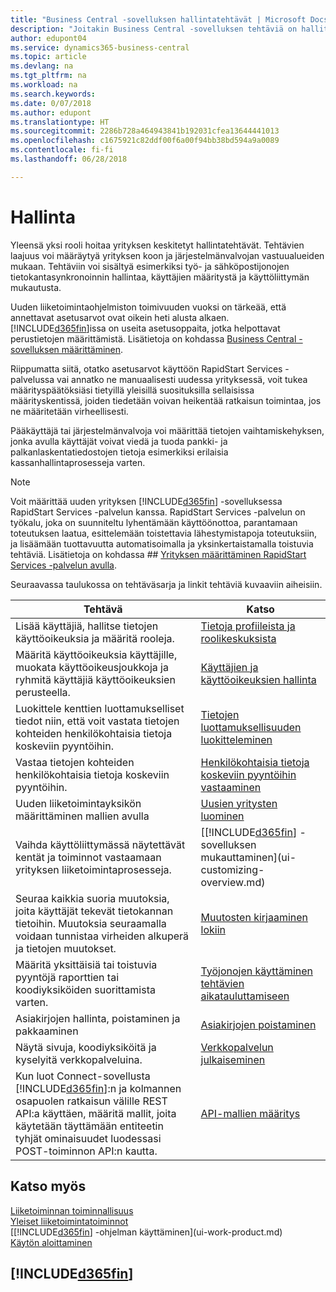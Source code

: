 ```yaml
---
title: "Business Central -sovelluksen hallintatehtävät | Microsoft Docs"
description: "Joitakin Business Central -sovelluksen tehtäviä on hallittava ja määritettävä keskitetysti. Katso lisätietoja näistä tehtävistä ja niiden määrittämisestä."
author: edupont04
ms.service: dynamics365-business-central
ms.topic: article
ms.devlang: na
ms.tgt_pltfrm: na
ms.workload: na
ms.search.keywords: 
ms.date: 0/07/2018
ms.author: edupont
ms.translationtype: HT
ms.sourcegitcommit: 2286b728a464943841b192031cfea13644441013
ms.openlocfilehash: c1675921c82ddf00f6a00f94bb38bd594a9a0089
ms.contentlocale: fi-fi
ms.lasthandoff: 06/28/2018

---
```

# <a name="administration"></a>Hallinta
Yleensä yksi rooli hoitaa yrityksen keskitetyt hallintatehtävät. Tehtävien laajuus voi määräytyä yrityksen koon ja järjestelmänvalvojan vastuualueiden mukaan. Tehtäviin voi sisältyä esimerkiksi työ- ja sähköpostijonojen tietokantasynkronoinnin hallintaa, käyttäjien määritystä ja käyttöliittymän mukautusta.  

Uuden liiketoimintaohjelmiston toimivuuden vuoksi on tärkeää, että annettavat asetusarvot ovat oikein heti alusta alkaen. [!INCLUDE[d365fin](includes/d365fin_md.md)]issa on useita asetusoppaita, jotka helpottavat perustietojen määrittämistä. Lisätietoja on kohdassa [Business Central -sovelluksen määrittäminen](setup.md).

Riippumatta siitä, otatko asetusarvot käyttöön RapidStart Services -palvelussa vai annatko ne manuaalisesti uudessa yrityksessä, voit tukea määrityspäätöksiäsi tietyillä yleisillä suosituksilla sellaisissa määrityskentissä, joiden tiedetään voivan heikentää ratkaisun toimintaa, jos ne määritetään virheellisesti.  

Pääkäyttäjä tai järjestelmänvalvoja voi määrittää tietojen vaihtamiskehyksen, jonka avulla käyttäjät voivat viedä ja tuoda pankki- ja palkanlaskentatiedostojen tietoja esimerkiksi erilaisia kassanhallintaprosesseja varten.

> [!NOTE]
> Voit määrittää uuden yrityksen [!INCLUDE[d365fin](includes/d365fin_md.md)] -sovelluksessa RapidStart Services -palvelun kanssa. RapidStart Services -palvelun on työkalu, joka on suunniteltu lyhentämään käyttöönottoa, parantamaan toteutuksen laatua, esittelemään toistettavia lähestymistapoja toteutuksiin, ja lisäämään tuottavuutta automatisoimalla ja yksinkertaistamalla toistuvia tehtäviä. Lisätietoja on kohdassa ## [Yrityksen määrittäminen RapidStart Services -palvelun avulla](admin-set-up-a-company-with-rapidstart.md).

Seuraavassa taulukossa on tehtäväsarja ja linkit tehtäviä kuvaaviin aiheisiin.   

|**Tehtävä**|**Katso**|  
|------------|-------------|  
|Lisää käyttäjiä, hallitse tietojen käyttöoikeuksia ja määritä rooleja.|[Tietoja profiileista ja roolikeskuksista](admin-users-profiles-roles.md)|  
|Määritä käyttöoikeuksia käyttäjille, muokata käyttöoikeusjoukkoja ja ryhmitä käyttäjiä käyttöoikeuksien perusteella.|[Käyttäjien ja käyttöoikeuksien hallinta](ui-how-users-permissions.md)|
|Luokittele kenttien luottamukselliset tiedot niin, että voit vastata tietojen kohteiden henkilökohtaisia tietoja koskeviin pyyntöihin.|[Tietojen luottamuksellisuuden luokitteleminen](admin-classifying-data-sensitivity.md)|
|Vastaa tietojen kohteiden henkilökohtaisia tietoja koskeviin pyyntöihin.|[Henkilökohtaisia tietoja koskeviin pyyntöihin vastaaminen](admin-responding-to-requests-about-personal-data.md)|
|Uuden liiketoimintayksikön määrittäminen mallien avulla|[Uusien yritysten luominen](about-new-company.md)|
|Vaihda käyttöliittymässä näytettävät kentät ja toiminnot vastaamaan yrityksen liiketoimintaprosesseja. |[[!INCLUDE[d365fin](includes/d365fin_md.md)] -sovelluksen mukauttaminen](ui-customizing-overview.md) |
|Seuraa kaikkia suoria muutoksia, joita käyttäjät tekevät tietokannan tietoihin. Muutoksia seuraamalla voidaan tunnistaa virheiden alkuperä ja tietojen muutokset.|[Muutosten kirjaaminen lokiin](across-log-changes.md)|  
|Määritä yksittäisiä tai toistuvia pyyntöjä raporttien tai koodiyksiköiden suorittamista varten.|[Työjonojen käyttäminen tehtävien aikatauluttamiseen](admin-job-queues-schedule-tasks.md)|  
|Asiakirjojen hallinta, poistaminen ja pakkaaminen|[Asiakirjojen poistaminen](admin-manage-documents.md)|  
|Näytä sivuja, koodiyksiköitä ja kyselyitä verkkopalveluina.|[Verkkopalvelun julkaiseminen](across-how-publish-web-service.md)|
|Kun luot Connect-sovellusta [!INCLUDE[d365fin](includes/d365fin_md.md)]:n ja kolmannen osapuolen ratkaisun välille REST API:a käyttäen, määritä mallit, joita käytetään täyttämään entiteetin tyhjät ominaisuudet luodessasi POST-toiminnon API:n kautta.|[API-mallien määritys](admin-configuring-api-template.md)|

## <a name="see-also"></a>Katso myös
[Liiketoiminnan toiminnallisuus](across-business-functionality.md)  
[Yleiset liiketoimintatoiminnot](ui-across-business-areas.md)  
[[!INCLUDE[d365fin](includes/d365fin_md.md)] -ohjelman käyttäminen](ui-work-product.md)  
[Käytön aloittaminen](product-get-started.md)    

## [!INCLUDE[d365fin](includes/free_trial_md.md)]  
 

